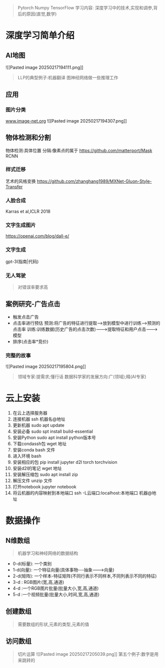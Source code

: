 > Pytorch Numpy TensorFlow
> 学习内容: 深度学习中的技术,实现和调参,背后的原因(直觉,数学)

# 深度学习简单介绍
## AI地图
![[Pasted image 20250217194111.png]]
> LLP的典型例子:机器翻译
> 图神经网络做一些推理工作
## 应用
### 图片分类
www.image-net.org
![[Pasted image 20250217194307.png]]
## 物体检测和分割
物体检测:具体位置
分隔:像素点的属于
https://github.com/matterport/Mask RCNN
### 样式迁移
艺术的风格变换
https://github.com/zhanghang1989/MXNet-Gluon-Style-Transfer
### 人脸合成
Karras et al,ICLR 2018
### 文字生成图片
https://openai.com/blog/dall-e/
### 文字生成
gpt-3(指南|代码)
### 无人驾驶
> 对错误率要求高
## 案例研究-广告点击
- 触发点击广告
-  点击率进行预估
预测:将广告的特征进行提取-->放到模型中进行训练-->预测的点击率
训练:训练数据(历史广告的点击次数)--->提取特征和用户点击--->模型
-  排序(点击率\*竞价)
### 完整的故事
![[Pasted image 20250217195804.png]]
> 领域专家:提需求;懂行话 
> 数据科学家的发展方向:广(领域);精(AI专家)
# 云上安装
1. 在云上选择服务器
2. 连接机器 ssh 机器名@地址
3. 更新机器 sudo apt update 
4. 安装必备 sudo spt install build-essential
5. 安装Python sudo apt install python版本号
6. 下载condassh包 wget 地址
7. 安装conda bash 文件
8. 进入环境 bash
9. 安装相应的包 pip install jupyter d2l torch torchvision
10. 安装d2l的笔记 wget 地址
11. 安装解压缩包 sudo apt install zip 
12. 解压文件 unzip 文件
13. 打开notebook jupyter notebook
14. 将云机器的内容映射到本地端口 ssh -L云端口:localhost:本地端口 机器@地址
# 数据操作
## N维数组
> 机器学习和神经网络的数据结构
- 0-d(标量): 一个类别
- 1-d(向量): 一个特征向量(具体事物---抽象--->向量)
- 2-d(矩阵): 一个样本-特征矩阵(不同行表示不同样本,不同列表示不同的特征)
- 3-d         : RGB图片(宽,高,通道)
- 4-d         :一个RGB图片批量(批量大小,宽,高,通道)
- 5-d         :一个视频批量(批量大小,时间,宽,高,通道)
## 创建数组
> 需要数组的形状,元素的类型,元素的值
## 访问数组
> 切片运算
![[Pasted image 20250217205039.png]]
> 第五个例子:数字是用来跳转的

